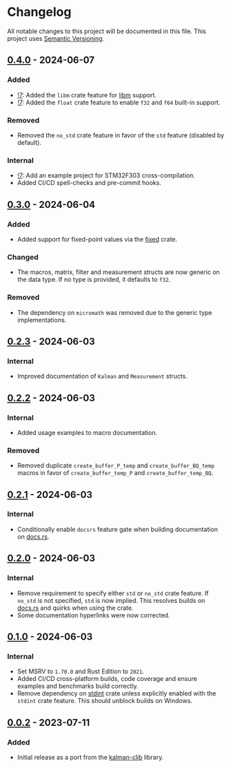 # Changelog

All notable changes to this project will be documented in this file.
This project uses [Semantic Versioning](https://semver.org/spec/v2.0.0.html).

## [0.4.0] - 2024-06-07

[0.4.0]: https://github.com/sunsided/minikalman-rs/releases/tag/v0.4.0

### Added

- [!7](https://github.com/sunsided/minikalman-rs/pull/7):
  Added the `libm` crate feature for [libm](https://github.com/rust-lang/libm) support.
- [!7](https://github.com/sunsided/minikalman-rs/pull/7):
  Added the `float` crate feature to enable `f32` and `f64` built-in support.

### Removed

- Removed the `no_std` crate feature in favor of the `std` feature (disabled by default).

### Internal

- [!7](https://github.com/sunsided/minikalman-rs/pull/7):
  Add an example project for STM32F303 cross-compilation.
- Added CI/CD spell-checks and pre-commit hooks.

## [0.3.0] - 2024-06-04

[0.3.0]: https://github.com/sunsided/minikalman-rs/releases/tag/v0.3.0

### Added

- Added support for fixed-point values via the [fixed](https://crates.io/crates/fixed) crate.

### Changed

- The macros, matrix, filter and measurement structs are now generic on the data type.
  If no type is provided, it defaults to `f32`.

### Removed

- The dependency on `micromath` was removed due to the generic type implementations.

## [0.2.3] - 2024-06-03

[0.2.3]: https://github.com/sunsided/minikalman-rs/releases/tag/v0.2.3

### Internal

- Improved documentation of `Kalman` and `Measurement` structs.

## [0.2.2] - 2024-06-03

[0.2.2]: https://github.com/sunsided/minikalman-rs/releases/tag/v0.2.2

### Internal

- Added usage examples to macro documentation.

### Removed

- Removed duplicate `create_buffer_P_temp` and `create_buffer_BQ_temp` macros in favor of `create_buffer_temp_P`
  and `create_buffer_temp_BQ`.

## [0.2.1] - 2024-06-03

[0.2.1]: https://github.com/sunsided/minikalman-rs/releases/tag/v0.2.1

### Internal

- Conditionally enable `docsrs` feature gate when building documentation on [docs.rs](https://docs.rs/crate/minikalman).

## [0.2.0] - 2024-06-03

[0.2.0]: https://github.com/sunsided/minikalman-rs/releases/tag/v0.2.0

### Internal

- Remove requirement to specify either `std` or `no_std` crate feature. If `no_std` is not specified,
  `std` is now implied. This resolves builds on [docs.rs](https://docs.rs/crate/minikalman) and quirks when
  using the crate.
- Some documentation hyperlinks were now corrected.

## [0.1.0] - 2024-06-03

[0.1.0]: https://github.com/sunsided/minikalman-rs/releases/tag/v0.1.0

### Internal

- Set MSRV to `1.70.0` and Rust Edition to `2021`.
- Added CI/CD cross-platform builds, code coverage and ensure examples and benchmarks build correctly.
- Remove dependency on [stdint](https://github.com/sunsided/stdint-rs) crate unless explicitly enabled with the
  `stdint` crate feature. This should unblock builds on Windows.

## [0.0.2] - 2023-07-11

[0.0.2]: https://github.com/sunsided/minikalman-rs/releases/tag/0.0.2

### Added

- Initial release as a port from the [kalman-clib](https://github.com/sunsided/kalman-clib/) library.
